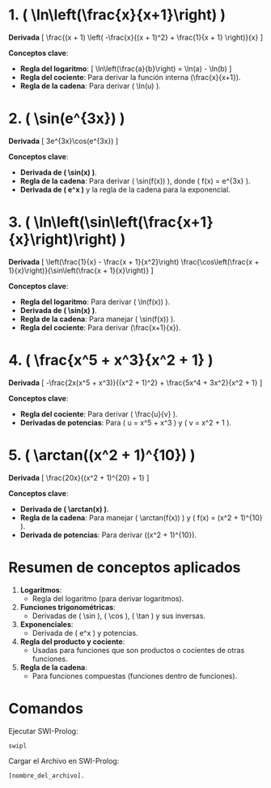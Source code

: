# 1. **\( \ln\left(\frac{x}{x+1}\right) \)**
**Derivada**
\[
   \frac{(x + 1) \left( -\frac{x}{(x + 1)^2} + \frac{1}{x + 1} \right)}{x}
\]

**Conceptos clave**:
- **Regla del logaritmo**: 
  \[
  \ln\left(\frac{a}{b}\right) = \ln(a) - \ln(b)
  \]
- **Regla del cociente**: Para derivar la función interna \(\frac{x}{x+1}\).
- **Regla de la cadena**: Para derivar \( \ln(u) \).

# 2. **\( \sin(e^{3x}) \)**
**Derivada**
\[
   3e^{3x}\cos(e^{3x})
\]

**Conceptos clave**:
- **Derivada de \( \sin(x) \)**.
- **Regla de la cadena**: Para derivar \( \sin(f(x)) \), donde \( f(x) = e^{3x} \).
- **Derivada de \( e^x \)** y la regla de la cadena para la exponencial.

# 3. **\( \ln\left(\sin\left(\frac{x+1}{x}\right)\right) \)**
**Derivada**
\[
\left(\frac{1}{x} - \frac{x + 1}{x^2}\right) \frac{\cos\left(\frac{x + 1}{x}\right)}{\sin\left(\frac{x + 1}{x}\right)}
\]

**Conceptos clave**:
- **Regla del logaritmo**: Para derivar \( \ln(f(x)) \).
- **Derivada de \( \sin(x) \)**.
- **Regla de la cadena**: Para manejar \( \sin(f(x)) \).
- **Regla del cociente**: Para derivar \(\frac{x+1}{x}\).

# 4. **\( \frac{x^5 + x^3}{x^2 + 1} \)**
**Derivada**
\[
-\frac{2x(x^5 + x^3)}{(x^2 + 1)^2} + \frac{5x^4 + 3x^2}{x^2 + 1}
\]

**Conceptos clave**:
- **Regla del cociente**: Para derivar \( \frac{u}{v} \).
- **Derivadas de potencias**: Para \( u = x^5 + x^3 \) y \( v = x^2 + 1 \).

# 5. **\( \arctan((x^2 + 1)^{10}) \)**
**Derivada**
\[
\frac{20x}{(x^2 + 1)^{20} + 1}
\]

**Conceptos clave**:
- **Derivada de \( \arctan(x) \)**.
- **Regla de la cadena**: Para manejar \( \arctan(f(x)) \) y \( f(x) = (x^2 + 1)^{10} \).
- **Derivada de potencias**: Para derivar \((x^2 + 1)^{10}\).

# Resumen de conceptos aplicados

1. **Logaritmos**:
   - Regla del logaritmo (para derivar logaritmos).
2. **Funciones trigonométricas**:
   - Derivadas de \( \sin \), \( \cos \), \( \tan \) y sus inversas.
3. **Exponenciales**:
   - Derivada de \( e^x \) y potencias.
4. **Regla del producto y cociente**:
   - Usadas para funciones que son productos o cocientes de otras funciones.
5. **Regla de la cadena**:
   - Para funciones compuestas (funciones dentro de funciones).


# Comandos
Ejecutar SWI-Prolog:

```bash
swipl
```

Cargar el Archivo en SWI-Prolog:
```bash
[nombre_del_archivo].
```


